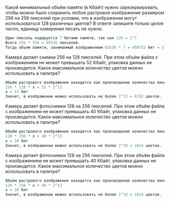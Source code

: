 Какой минимальный объём памяти (в Кбайт) нужно зарезервировать, чтобы можно было сохранить любое растровое изображение размером 256 на 256 пикселей при условии, что в изображении могут использоваться 128 различных цветов? В ответе запишите только целое число, единицу измерения писать не нужно.
```python
Один пиксель кодируется 7 битами памяти, так как 128 = 2^7
Всего 256 * 256 = 65536 пикселей.
Тогда объем памяти, занимаемый изображением 65536 * 7 = 458752 бит = 57344 байт = 56 кбайт
```
Камера делает снимки 256 на 128 пикселей. При этом объём файла с изображением не может превышать 52 Кбайт, упаковка данных не производится. Какое максимальное количество цветов можно использовать в палитре?
```python
Объём растрового изображения находится как произведение количества пикселов в изображении на объём памяти x, необходимый для хранения цвета одного пиксела:
256 * 128 * x < 52 * 2^13
x = 13 бит
Значит, в изображении можно использовать не более 2^13 = 8192 цветов.
```
Камера делает фотоснимки 128 на 256 пикселей. При этом объём файла с изображением не может превышать 40 Кбайт, упаковка данных не производится. Какое максимальное количество цветов можно использовать в палитре?
```python
Объём растрового изображения находится как произведение количества пикселов в изображении на объём памяти x, необходимый для хранения цвета одного пиксела:
128 * 256 * x < 40 * 2^13
x = 10 бит
Значит, в изображении можно использовать не более 2^10 = 1024 цветов.
```
Камера делает фотоснимки 128 на 256 пикселей. При этом объём файла с изображением не может превышать 40 Кбайт, упаковка данных не производится. Какое максимальное количество цветов можно использовать в палитре?
```python
Объём растрового изображения находится как произведение количества пикселов в изображении на объём памяти x, необходимый для хранения цвета одного пиксела:
128 * 256 * x < 40 * 2^13
x = 10 бит
Значит, в изображении можно использовать не более 2^10 = 1024 цветов.
```
